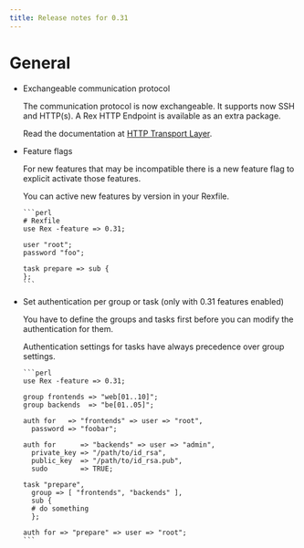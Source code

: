 ```yaml
---
title: Release notes for 0.31
---
```


# General

-   Exchangeable communication protocol

    The communication protocol is now exchangeable. It supports now SSH and HTTP(s). A Rex HTTP Endpoint is available as an extra package.

    Read the documentation at [HTTP Transport Layer](/howtos/http-transport.html).

-   Feature flags

    For new features that may be incompatible there is a new feature flag to explicit activate those features.

    You can active new features by version in your Rexfile.

        ```perl
        # Rexfile
        use Rex -feature => 0.31;

        user "root";
        password "foo";

        task prepare => sub {
        };
        ```

-   Set authentication per group or task (only with 0.31 features enabled)

    You have to define the groups and tasks first before you can modify the authentication for them.

    Authentication settings for tasks have always precedence over group settings.

        ```perl
        use Rex -feature => 0.31;

        group frontends => "web[01..10]";
        group backends  => "be[01..05]";

        auth for   => "frontends" => user => "root",
          password => "foobar";

        auth for      => "backends" => user => "admin",
          private_key => "/path/to/id_rsa",
          public_key  => "/path/to/id_rsa.pub",
          sudo        => TRUE;

        task "prepare",
          group => [ "frontends", "backends" ],
          sub {
          # do something
          };

        auth for => "prepare" => user => "root";
        ```


